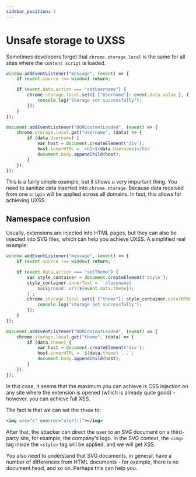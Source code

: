 ```yaml
---
sidebar_position: 5
---
```


# Unsafe storage to UXSS
Sometimes developers forget that `chrome.storage.local` is the same for all sites where the `content script` is loaded.

```javascript
window.addEventListener("message", (event) => {
    if (event.source !== window) return;

    if (event.data.action === "setUsername") {
        chrome.storage.local.set({ ["Username"]: event.data.value }, () => {
            console.log("Storage set successfully");
        });
    }
});

document.addEventListener("DOMContentLoaded", (event) => {
    chrome.storage.local.get("Username", (data) => {
        if (data.Username) {
            var host = document.createElement('div');
            host.innerHTML = `<h1>${data.Username}</h1>`
            document.body.appendChild(host);
        }
    });
});
```

This is a fairly simple example, but it shows a very important thing. You need to sanitize data inserted into `chrome.storage`. Because data received from one `origin` will be applied across all domains. In fact, this allows for achieving UXSS.

## Namespace confusion
Usually, extensions are injected into HTML pages, but they can also be injected into SVG files, which can help you achieve UXSS.
A simplified real example:
```javascript
window.addEventListener("message", (event) => {
    if (event.source !== window) return;

    if (event.data.action === "setTheme") {
        var style_container = document.createElement('style');
        style_container.innerText = `.classname{
            background: url(${event.data.theme});
        }`;
        chrome.storage.local.set({ ["theme"]: style_container.outerHTML }, () => {
            console.log("Storage set successfully");
        });
    }
});

document.addEventListener("DOMContentLoaded", (event) => {
    chrome.storage.local.get("theme", (data) => {
        if (data.theme) {
            var host = document.createElement('div');
            host.innerHTML = `${data.theme} ...`;
            document.body.appendChild(host);
        }
    });
});
```
In this case, it seems that the maximum you can achieve is CSS injection on any site where the extension is opened (which is already quite good) - however, you can achieve full XSS.

The fact is that we can set the `theme` to:
```xml
<img src="x" onerror="alert()"></img>
```
After that, the attacker can direct the user to an SVG document on a third-party site, for example, the company's logo. In the SVG context, the `<img>` tag inside the `<style>` tag will be applied, and we will get XSS.

You also need to understand that SVG documents, in general, have a number of differences from HTML documents - for example, there is no document.head, and so on. Perhaps this can help you.

